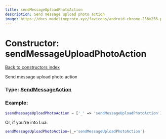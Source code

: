 ```yaml
---
title: sendMessageUploadPhotoAction
description: Send message upload photo action
image: https://docs.madelineproto.xyz/favicons/android-chrome-256x256.png
---
```

# Constructor: sendMessageUploadPhotoAction  
[Back to constructors index](index.md)



Send message upload photo action




### Type: [SendMessageAction](../types/SendMessageAction.md)


### Example:

```php
$sendMessageUploadPhotoAction = ['_' => 'sendMessageUploadPhotoAction'];
```  


Or, if you're into Lua:

```lua
sendMessageUploadPhotoAction={_='sendMessageUploadPhotoAction'}

```


